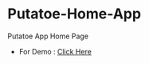 # Putatoe-Home-App
Putatoe App Home Page

- For Demo : [Click Here](https://putatoe-app-home-page.netlify.app/)
